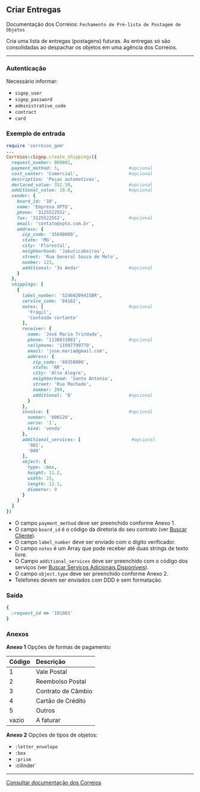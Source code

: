 ## Criar Entregas

Documentação dos Correios: `Fechamento de Pré-lista de Postagem de Objetos`

Cria uma lista de entregas (postagens) futuras. As entregas só são consolidadas ao despachar os objetos em uma agência dos
Correios. 

____

### Autenticação
Necessário informar:
* `sigep_user`
* `sigep_password`
* `administrative_code`
* `contract`
* `card`

### Exemplo de entrada

```ruby
require 'correios_gem'
...
Correios::Sigep.create_shippings({
  request_number: 000001,
  payment_method: 5,                          #opcional
  cost_center: 'Comercial',                   #opcional
  description: 'Peças automotivas',
  declared_value: 352.50,                     #opcional
  additional_value: 10.0,                     #opcional
  sender: {
    board_id: '10',
    name: 'Empresa XPTO',
    phone: '3125522552',
    fax: '3125522552',                        #opcional
    email: 'contato@xpto.com.br',
    address: {
      zip_code: '35690000',
      state: 'MG',
      city: 'Florestal',
      neighborhood: 'Jabuticabeiras',
      street: 'Rua General Souza de Melo',
      number: 123,
      additional: '3o Andar'                  #opcional
    }
  },
  shippings: [
    {
      label_number: 'SZ460209415BR',
      service_code: '04162',
      notes: [                                #opcional
        'Frágil',
        'Conteúdo cortante'
      ],
      receiver: {
        name: 'José Maria Trindade',
        phone: '1138833883',                  #opcional
        cellphone: '11997799779',
        email: 'jose.maria@gmail.com',
        address: {
          zip_code: '69350000',
          state: 'RR',
          city: 'Alto Alegre',
          neighborhood: 'Santo Antonio',
          street: 'Rua Machado',
          number: 200,
          additional: 'B'                     #opcional
        }
      },
      invoice: {                              #opcional
        number: '000120',
        serie: '1',
        kind: 'venda'
      },
      additional_services: [                   #opcional
        '001',
        '049'
      ],
      object: {
        type: :box,
        height: 11.2,
        width: 23,
        length: 12.1,
        diameter: 0
      }
    }
  ]
})
```
* O campo `payment_method` deve ser preenchido conforme Anexo 1.
* O campo `board_id` é o código da diretoria do seu contrato (ver [Buscar Cliente](SEARCH_CUSTOMER.md)). 
* O campo `label_number` deve ser enviado com o dígito verificador.
* O campo `notes` é um Array que pode receber até duas strings de texto livre.
* O Campo `additional_services` deve ser preenchido com o código dos serviços (ver [Buscar Serviços Adicionais Disponíveis](SEARCH_AVAILABLE_ADDITIONAL_SERVICES.md)).
* O campo `object.type` deve ser preenchido conforme Anexo 2.
* Telefones devem ser enviados com DDD e sem formatação.

### Saída

```ruby
{
  :request_id => '101001'
}
```

### Anexos

__Anexo 1__
Opções de formas de pagamento:

| Código  | Descrição          |
| :------ | :----------------- |
| 1       | Vale Postal        |
| 2       | Reembolso Postal   |
| 3       | Contrato de Câmbio |
| 4       | Cartão de Crédito  |
| 5       | Outros             |
| vazio   | A faturar          |

__Anexo 2__
Opções de tipos de objetos:
* `:letter_envelope`
* `:box`
* `:prism`
* :cilinder`

---

[Consultar documentação dos Correios](CORREIOS_DOCUMENT.pdf)
